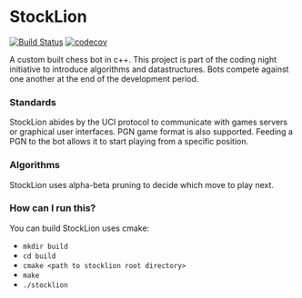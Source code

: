 # StockLion 
[![Build Status](https://travis-ci.org/jacobrs/stocklion.svg?branch=master)](https://travis-ci.org/jacobrs/stocklion)
[![codecov](https://codecov.io/gh/jacobrs/stocklion/branch/master/graph/badge.svg)](https://codecov.io/gh/jacobrs/stocklion)

A custom built chess bot in c++.
This project is part of the coding night initiative to introduce algorithms and datastructures. Bots compete against one another at the end of the development period.

### Standards
StockLion abides by the UCI protocol to communicate with games servers or graphical user interfaces. PGN game format is also supported. Feeding a PGN to the bot allows it to start playing from a specific position.

### Algorithms
StockLion uses alpha-beta pruning to decide which move to play next.

### How can I run this?
You can build StockLion uses cmake:
* `mkdir build`
* `cd build`
* `cmake <path to stocklion root directory>`
* `make`
* `./stocklion`

